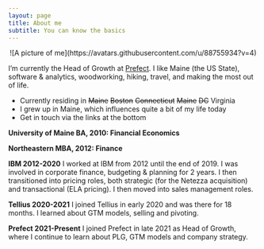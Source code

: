 ```yaml
---
layout: page
title: About me
subtitle: You can know the basics
---
```

<p align="center">
![A picture of me](https://avatars.githubusercontent.com/u/88755934?v=4)
</p>

I’m currently the Head of Growth at [Prefect](https://www.prefect.io). I like Maine (the US State), software & analytics, woodworking, hiking, travel, and making the most out of life.

- Currently residing in <s>Maine</s> <s>Boston</s> <s>Connecticut</s> <s>Maine</s> <s>DC</s> Virginia
- I grew up in Maine, which influences quite a bit of my life today
- Get in touch via the links at the bottom

**University of Maine BA, 2010: Financial Economics**

**Northeastern MBA, 2012: Finance**

**IBM 2012-2020**
I worked at IBM from 2012 until the end of 2019. I was involved in corporate finance, budgeting & planning for 2 years. I then transitioned into pricing roles, both strategic (for the Netezza acquisition) and transactional (ELA pricing). I then moved into sales management roles.

**Tellius 2020-2021**
I joined Tellius in early 2020 and was there for 18 months. I learned about GTM models, selling and pivoting.

**Prefect 2021-Present**
I joined Prefect in late 2021 as Head of Growth, where I continue to learn about PLG, GTM models and company strategy.
